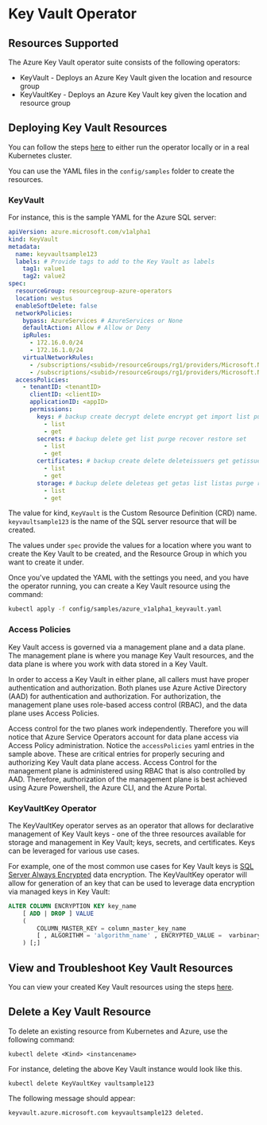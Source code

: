 # Key Vault Operator

## Resources Supported

The Azure Key Vault operator suite consists of the following operators:

-  KeyVault - Deploys an Azure Key Vault given the location and resource group
-  KeyVaultKey - Deploys an Azure Key Vault key given the location and resource group

## Deploying Key Vault Resources

You can follow the steps [here](/docs/development.md) to either run the operator locally or in a real Kubernetes cluster.

You can use the YAML files in the `config/samples` folder to create the resources.

### KeyVault

For instance, this is the sample YAML for the Azure SQL server:

```yaml
apiVersion: azure.microsoft.com/v1alpha1
kind: KeyVault
metadata:
  name: keyvaultsample123
  labels: # Provide tags to add to the Key Vault as labels
    tag1: value1
    tag2: value2
spec:
  resourceGroup: resourcegroup-azure-operators
  location: westus
  enableSoftDelete: false
  networkPolicies: 
    bypass: AzureServices # AzureServices or None
    defaultAction: Allow # Allow or Deny
    ipRules: 
      - 172.16.0.0/24
      - 172.16.1.0/24
    virtualNetworkRules:
      - /subscriptions/<subid>/resourceGroups/rg1/providers/Microsoft.Network/virtualNetworks/test-vnet/subnets/subnet1
      - /subscriptions/<subid>/resourceGroups/rg1/providers/Microsoft.Network/virtualNetworks/test-vnet/subnets/subnet2
  accessPolicies:
    - tenantID: <tenantID>
      clientID: <clientID>
      applicationID: <appID>
      permissions:
        keys: # backup create decrypt delete encrypt get import list purge record restore sign unwrapKey update verify wrapKey
          - list
          - get
        secrets: # backup delete get list purge recover restore set
          - list
          - get 
        certificates: # backup create delete deleteissuers get getissuers import list listissuers managecontacts manageissuers purge recover restore setissuers update 
          - list
          - get
        storage: # backup delete deleteas get getas list listas purge recovver regenratekey restore set setas update
          - list
          - get
  ```

The value for kind, `KeyVault` is the Custom Resource Definition (CRD) name.
`keyvaultsample123` is the name of the SQL server resource that will be created.

The values under `spec` provide the values for a location where you want to create the Key Vault to be created, and the Resource Group in which you want to create it under.

Once you've updated the YAML with the settings you need, and you have the operator running, you can create a Key Vault resource using the command:

```bash
kubectl apply -f config/samples/azure_v1alpha1_keyvault.yaml
```

### Access Policies

Key Vault access is governed via a management plane and a data plane.  The management plane is where you manage Key Vault resources, and the data plane is where you work with data stored in a Key Vault.  

In order to access a Key Vault in either plane, all callers must have proper authentication and authorization.  Both planes use Azure Active Directory (AAD) for authentication and authorization.  For authorization, the management plane uses role-based access control (RBAC), and the data plane uses Access Policies.

Access control for the two planes work independently.  Therefore you will notice that Azure Service Operators account for data plane access via Access Policy administration.  Notice the `accessPolicies` yaml entries in the sample above.  These are critical entries for properly securing and authorizing Key Vault data plane access.  Access Control for the management plane is administered using RBAC that is also controlled by AAD.  Therefore, authorization of the management plane is best achieved using Azure Powershell, the Azure CLI, and the Azure Portal.

### KeyVaultKey Operator

The KeyVaultKey operator serves as an operator that allows for declarative management of Key Vault keys - one of the three resources available for storage and management in Key Vault; keys, secrets, and certificates.  Keys can be leveraged for various use cases.

For example, one of the most common use cases for Key Vault keys is [SQL Server Always Encrypted](https://docs.microsoft.com/sql/relational-databases/security/encryption/always-encrypted-database-engine) data encryption.  The KeyVaultKey operator will allow for generation of an key that can be used to leverage data encryption via managed keys in Key Vault:

```sql
ALTER COLUMN ENCRYPTION KEY key_name
    [ ADD | DROP ] VALUE
    (
        COLUMN_MASTER_KEY = column_master_key_name
        [ , ALGORITHM = 'algorithm_name' , ENCRYPTED_VALUE =  varbinary_literal ]
    ) [;]
```

## View and Troubleshoot Key Vault Resources

You can view your created Key Vault resources using the steps [here](viewresources.md).

## Delete a Key Vault Resource

To delete an existing resource from Kubernetes and Azure, use the following command:

```shell
kubectl delete <Kind> <instancename>
```

For instance, deleting the above Key Vault instance would look like this.

```shell
kubectl delete KeyVaultKey vaultsample123
```

The following message should appear:

`keyvault.azure.microsoft.com keyvaultsample123 deleted.`